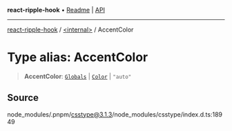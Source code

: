 **react-ripple-hook** • [Readme](../../README.md) \| [API](../../globals.md)

---

[react-ripple-hook](../../README.md) / [\<internal\>](../README.md) / AccentColor

# Type alias: AccentColor

> **AccentColor**: [`Globals`](Globals.md) \| [`Color`](Color-1.md) \| `"auto"`

## Source

node_modules/.pnpm/csstype@3.1.3/node_modules/csstype/index.d.ts:18949
